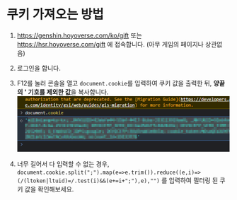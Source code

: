 # 쿠키 가져오는 방법

1. https://genshin.hoyoverse.com/ko/gift 또는 https://hsr.hoyoverse.com/gift 에 접속합니다. (아무 게임의 페이지나 상관없음)

2. 로그인을 합니다.

3. F12를 눌러 콘솔을 열고 `document.cookie`를 입력하여 쿠키 값을 출력한 뒤,
   **양끝의 ' 기호를 제외한 값**을 복사합니다.![참고 이미지](get-hoyolab-cookie-console.png)

4. 너무 길어서 다 입력할 수 없는 경우, `document.cookie.split(";").map(e=>e.trim()).reduce((e,i)=>(/(ltoken|ltuid)=/.test(i)&&(e+=i+";"),e),"")` 를 입력하여 필터링 된 쿠키 값을 확인해보세요.